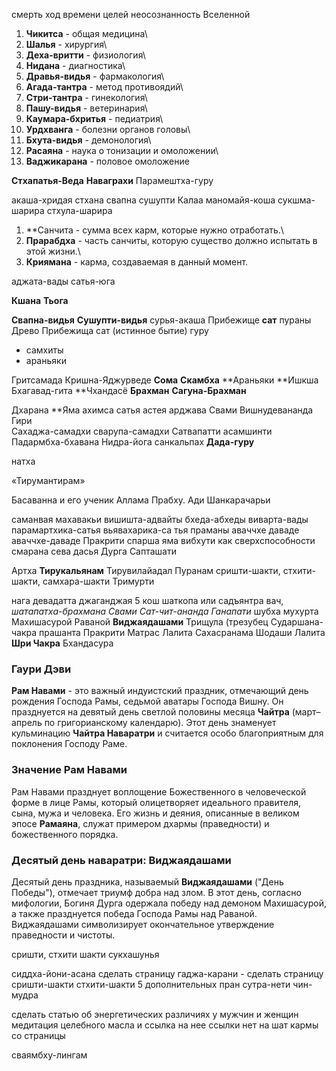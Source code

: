 смерть
ход времени
целей
неосознанность
Вселенной

1. **Чикитса** - общая медицина\
2. **Шалья** - хирургия\
3. **Деха-вритти** - физиология\
4. **Нидана** - диагностика\
5. **Дравья-видья** - фармакология\
6. **Агада-тантра** - метод противоядий\
7. **Стри-тантра** - гинекология\
8. **Пашу-видья** - ветеринария\
9. **Каумара-бхритья** - педиатрия\
10. **Урдхванга** - болезни органов головы\
11. **Бхута-видья** - демонология\
12. **Расаяна** - наука о тонизации и омоложении\
13. **Ваджикарана** - половое омоложение


**Стхапатья-Веда**
**Наваграхи**
Парамештха-гуру

акаша-хридая
стхана
свапна
сушупти
Калаа
маномайя-коша
сукшма-шарира
стхула-шарира
1. **Санчита - сумма всех карм, которые нужно отработать.\
2. **Прарабдха** - часть санчиты, которую существо должно испытать в этой жизни.\
3. **Криямана** - карма, создаваемая в данный момент.


аджата-вады
сатья-юга


**Кшана**
**Тьога**

**Свапна-видья**
**Сушупти-видья**
сурья-акаша
Прибежище
**сат**
пураны
Древо Прибежища
сат (истинное бытие)
гуру
- самхиты
- араньяки

Гритсамада
Кришна-Яджурведе
**Сома**
**Скамбха**
**Араньяки
**Ишкша
Бхагавад-гита
**Чхандасё
**Брахман** 
**Сагуна-Брахман**

Дхарана
**Яма
ахимса 
сатья
астея
арджава
Свами Вишнудевананда Гири  
Сахаджа-самадхи
сварупа-самадхи
Сатвапатти
асамшинти
Падармбха-бхавана
Нидра-йога
санкальпах
**Дада-гуру**

натха

«Тирумантирам»

Басаванна и его ученик Аллама Прабху.
Ади Шанкарачарьи

саманвая
махавакьи
вишишта-адвайты
бхеда-абхеды
виварта-вады
парамартхика-сатья
вьявахарика-са тья
праманы
аваччхе даваде
аваччхе-даваде
Пракрити
спарша
яма
вибхути как сверхспособности
смарана
сева
дасья
Дурга Сапташати

Артха
**Тирукальянам**
Тирувилайадал Пуранам
сришти-шакти, стхити-шакти, самхара-шакти
Тримурти


нага
девадатта
джаганджая
5 кош
шаткопа или садъянтра
вач, _шатапатха-брахмана_
_Свами Сат-чит-ананда Ганапати_
шубха мухурта
Махишасурой
Раваной
**Виджаядашами**
Трищула (трезубец
Сударшана-чакра
прашанта
Пракрити Матрас
Лалита Сахасранама
Шодаши
Лалита
 **Шри Чакра**
 Бхандасура
### Гаури Дэви


**Рам Навами** - это важный индуистский праздник, отмечающий день рождения Господа Рамы, седьмой аватары Господа Вишну. Он празднуется на девятый день светлой половины месяца **Чайтра** (март–апрель по григорианскому календарю). Этот день знаменует кульминацию **Чайтра Наваратри** и считается особо благоприятным для поклонения Господу Раме.

### Значение Рам Навами

Рам Навами празднует воплощение Божественного в человеческой форме в лице Рамы, который олицетворяет идеального правителя, сына, мужа и человека. Его жизнь и деяния, описанные в великом эпосе **Рамаяна**, служат примером дхармы (праведности) и божественного порядка.
### Десятый день наваратри: Виджаядашами

Десятый день праздника, называемый **Виджаядашами** ("День Победы"), отмечает триумф добра над злом. В этот день, согласно мифологии, Богиня Дурга одержала победу над демоном Махишасурой, а также празднуется победа Господа Рамы над Раваной. Виджаядашами символизирует окончательное утверждение праведности и чистоты.

сришти, стхити шакти
сукха­шунья

сиддха-йони-асана сделать страницу
гаджа-карани - сделать страницу
сришти-шакти
стхити-шакти
5 дополнительных пран сутра-нети чин-мудра

сделать статью об энергетических различиях у мужчин и женщин
медитация целебного масла и ссылка на нее 
ссылки нет на шат кармы со страницы

сваямбху-лингам